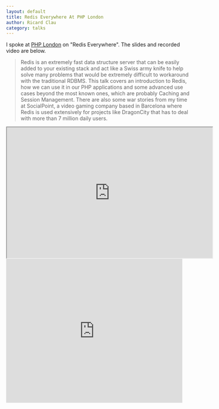 ```yaml
---
layout: default
title: Redis Everywhere At PHP London
author: Ricard Clau
category: talks
---
```

I spoke at [PHP London](http://www.meetup.com/phplondon/events/70634232/) on "Redis Everywhere". The slides and recorded video are below.

>Redis is an extremely fast data structure server that can be easily added to your existing stack and act like a Swiss army knife to help solve many problems that would be extremely difficult to workaround with the traditional RDBMS. This talk covers an introduction to Redis, how we can use it in our PHP applications and some advanced use cases beyond the most known ones, which are probably Caching and Session Management. There are also some war stories from my time at SocialPoint, a video gaming company based in Barcelona where Redis is used extensively for projects like DragonCity that has to deal with more than 7 million daily users. 

<iframe src="http://www.slideshare.net/slideshow/embed_code/24861666" width="560" height="356" allowfullscreen="true"> </iframe>

<iframe width="480" height="392" src="http://www.ustream.tv/embed/recorded/36696911?v=3&amp;wmode=direct" scrolling="no" frameborder="0" style="border: 0px none transparent;"> </iframe>
